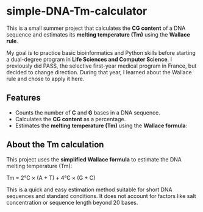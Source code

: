 # simple-DNA-Tm-calculator

This is a small summer project that calculates the **CG content** of a DNA sequence and estimates its **melting temperature (Tm)** using the **Wallace rule**.

My goal is to practice basic bioinformatics and Python skills before starting a dual-degree program in **Life Sciences and Computer Science**.
I previously did PASS, the selective first-year medical program in France, but decided to change direction. During that year, I learned about the Wallace rule and chose to apply it here.


## Features

- Counts the number of **C** and **G** bases in a DNA sequence.
- Calculates the **CG content** as a percentage.
- Estimates the **melting temperature (Tm)** using the **Wallace formula**:
  

## About the Tm calculation

This project uses the **simplified Wallace formula** to estimate the DNA melting temperature (Tm):

Tm = 2°C × (A + T) + 4°C × (G + C)

This is a quick and easy estimation method suitable for short DNA sequences and standard conditions. It does not account for factors like salt concentration or sequence length beyond 20 bases.
